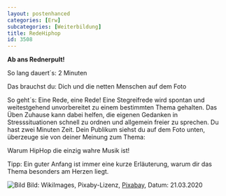 ```yaml
---
layout: postenhanced
categories: [Erw]
subcategories: [Weiterbildung]
title: RedeHiphop
id: 3508
---
```

**Ab ans Rednerpult!** 

So lang dauert´s: 2 Minuten

Das brauchst du: Dich und die netten Menschen auf dem Foto

So geht´s: Eine Rede, eine Rede! Eine Stegreifrede wird spontan und weitestgehend unvorbereitet zu einem bestimmten Thema gehalten. 
Das Üben Zuhause kann dabei helfen, die eigenen Gedanken in Stresssituationen schnell zu ordnen und allgemein freier zu sprechen. 
Du hast zwei Minuten Zeit. Dein Publikum siehst du auf dem Foto unten, überzeuge sie von deiner Meinung zum Thema:

Warum HipHop die einzig wahre Musik ist!

Tipp: Ein guter Anfang ist immer eine kurze Erläuterung, warum dir das Thema besonders am Herzen liegt. 

![Bild](https://cdn.pixabay.com/photo/2012/11/28/08/49/opera-67497_1280.jpg)
Bild: WikiImages, Pixaby-Lizenz, [Pixabay](https://pixabay.com/de/photos/einstein-physiker-konferenz-solvay-67711/), Datum: 21.03.2020
